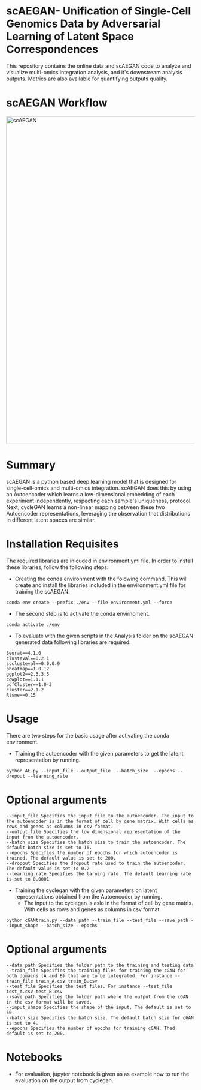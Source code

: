 # scAEGAN- Unification of Single-Cell Genomics Data by Adversarial Learning of Latent Space Correspondences 
This repository contains the online data and scAEGAN code to analyze and visualize multi-omics integration analysis, and it's downstream analysis outputs. Metrics are also available for quantifying outputs quality.


# scAEGAN Workflow
<img width="873" alt="scAEGAN" src="https://user-images.githubusercontent.com/70262340/150944062-c9c72e62-ee8b-41f2-8d97-8d7e8711529a.PNG">

# Summary
scAEGAN is a python based deep learning model that is designed for single-cell-omics and multi-omics integration. scAEGAN does this by using an Autoencoder which learns a low-dimensional embedding of each experiment independently, respecting each sample's uniqueness, protocol. Next, cycleGAN learns a non-linear mapping between these two Autoencoder representations, leveraging the observation that distributions in different latent spaces are similar.


# Installation Requisites 

The required libraries are inlcuded in environment.yml file. In order to install these libraries, follow the following steps:

* Creating the conda environment with the folowing command. This will create and install the libraries included in the environment.yml file for training the scAEGAN.
```
conda env create --prefix ./env --file environment.yml --force
 ```

* The second step is to activate the conda envirnoment. 
```
conda activate ./env      
```


* To evaluate with the given scripts in the Analysis folder on the scAEGAN generated data following libraries are required: 
```
Seurat==4.1.0
clusteval==0.2.1
scclusteval==0.0.0.9
pheatmap==1.0.12
ggplot2==2.3.3.5
cowplot==1.1.1
pdfCluster==1.0-3
cluster==2.1.2
Rtsne==0.15

```
# Usage
There are two steps for the basic usage after activating the conda environment.
*  Training the autoencoder with the given parameters to get the latent representation by running. 
```
python AE.py --input_file --output_file  --batch_size  --epochs --dropout --learning_rate
```
# Optional arguments
```
--input_file Specifies the input file to the autoencoder. The input to the autoencoder is in the format of cell by gene matrix. With cells as rows and genes as columns in csv format.
--output_file Specifies the low dimensional representation of the input from the autoencoder.
--batch_size Specifies the batch size to train the autoencoder. The default batch size is set to 16.
--epochs Specifies the number of epochs for which autoencoder is trained. The default value is set to 200. 
--dropout Specifies the dropout rate used to train the autoencoder. The default value is set to 0.2
--learning_rate Specifies the larning rate. The default learning rate is set to 0.0001
```
*  Training the cyclegan with the given parameters on latent representations obtained from the Autoencoder by running.
   *  The input to the cyclegan is aslo in the format of cell by gene matrix. With cells as rows and genes as columns in csv format

```
python cGANtrain.py --data_path --train_file --test_file --save_path --input_shape --batch_size --epochs
```
# Optional arguments
```
--data_path Specifies the folder path to the training and testing data
--train_file Specifies the training files for training the cGAN for both domains (A and B) that are to be integrated. For instance --train_file train_A.csv train_B.csv
--test_file Specifies the test files. For instance --test_file test_A.csv test_B.csv
--save_path Specifies the folder path where the output from the cGAN in the csv format will be saved.
--input_shape Specifies the shape of the input. The default is set to 50.
--batch_size Specifies the batch size. The default batch size for cGAN is set to 4.
--epochs Specifies the number of epochs for training cGAN. Thed default is set to 200.
```

# Notebooks
* For evaluation, jupyter notebook is given as as example how to run the evaluation on the output from cyclegan.
